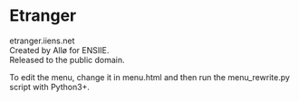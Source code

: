 Etranger
========

etranger.iiens.net  
Created by Allø for ENSIIE.  
Released to the public domain.  
  
  
To edit the menu, change it in menu.html and then run the menu_rewrite.py script with Python3+.